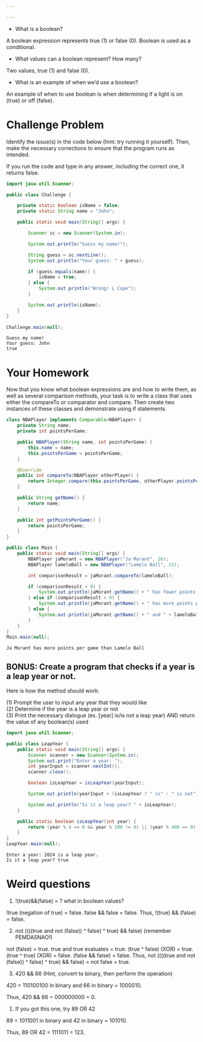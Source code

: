 ```yaml
---

---
```


- What is a boolean? 

A boolean expression represents  true (1) or false (0). Boolean is used as a conditional. 

- What values can a boolean represent? How many? 

Two values, true (1) and false (0).

- What is an example of when we’d use a boolean? 

An example of when to use boolean is when determining if a light is on (true) or off (false).

# Challenge Problem

Identify the issue(s) in the code below (hint: try running it yourself). Then, make the necessary corrections to ensure that the program runs as intended.

If you run the code and type in any answer, including the correct one, it returns false.


```Java
import java.util.Scanner;

public class Challenge {

    private static boolean isName = false;
    private static String name = "John";

    public static void main(String[] args) {

        Scanner sc = new Scanner(System.in);

        System.out.println("Guess my name!");

        String guess = sc.nextLine();
        System.out.println("Your guess: " + guess);

        if (guess.equals(name)) {
            isName = true;
        } else {
            System.out.println("Wrong! L Cope");
        }

        System.out.println(isName);
    }
}

Challenge.main(null);
```

    Guess my name!
    Your guess: John
    true


# Your Homework

Now that you know what boolean expressions are and how to write them, as well as several comparison methods, your task is to write a class that uses either the compareTo or comparator and compare. Then create two instances of these classes and demonstrate using if statements. 


```Java
class NBAPlayer implements Comparable<NBAPlayer> {
    private String name;
    private int pointsPerGame;

    public NBAPlayer(String name, int pointsPerGame) {
        this.name = name;
        this.pointsPerGame = pointsPerGame;
    }

    @Override
    public int compareTo(NBAPlayer otherPlayer) {
        return Integer.compare(this.pointsPerGame, otherPlayer.pointsPerGame);
    }

    public String getName() {
        return name;
    }

    public int getPointsPerGame() {
        return pointsPerGame;
    }
}

public class Main {
    public static void main(String[] args) {
        NBAPlayer jaMorant = new NBAPlayer("Ja Morant", 26);
        NBAPlayer lameloBall = new NBAPlayer("Lamelo Ball", 23);

        int comparisonResult = jaMorant.compareTo(lameloBall);

        if (comparisonResult < 0) {
            System.out.println(jaMorant.getName() + " has fewer points per game than " + lameloBall.getName());
        } else if (comparisonResult > 0) {
            System.out.println(jaMorant.getName() + " has more points per game than " + lameloBall.getName());
        } else {
            System.out.println(jaMorant.getName() + " and " + lameloBall.getName() + " have the same points per game.");
        }
    }
}
Main.main(null);
```

    Ja Morant has more points per game than Lamelo Ball


## BONUS: Create a program that checks if a year is a leap year or not.

Here is how the method should work: 

(1) Prompt the user to input any year that they would like <br>
(2) Determine if the year is a leap year or not <br>
(3) Print the necessary dialogue (ex. [year] is/is not a leap year) AND return the value of any boolean(s) used


```Java
import java.util.Scanner;

public class LeapYear {
    public static void main(String[] args) {
        Scanner scanner = new Scanner(System.in);
        System.out.print("Enter a year: ");
        int yearInput = scanner.nextInt();
        scanner.close();

        boolean isLeapYear = isLeapYear(yearInput);

        System.out.println(yearInput + (isLeapYear ? " is" : " is not") + " a leap year.");

        System.out.println("Is it a leap year? " + isLeapYear);
    }

    public static boolean isLeapYear(int year) {
        return (year % 4 == 0 && year % 100 != 0) || (year % 400 == 0);
    }
}
LeapYear.main(null);
```

    Enter a year: 2024 is a leap year.
    Is it a leap year? true


# Weird questions
1. !(true)&&(false) = ? what in boolean values?

!true (negation of true) = false. false && false = false. Thus, !(true) && (false) = false.

2. not ((((true and not (false)) ^ false) ^ true) && false) (remember PEMDASNAO!)

not (false) = true. true and true evaluates = true. (true ^ false) (XOR) = true. (true ^ true) (XOR) = false. (false && false) = false.
Thus, not ((((true and not (false)) ^ false) ^ true) && false) = not false = true.

3. 420 && 66 (Hint, convert to binary, then perform the operation)

420 = 110100100 in binary and 66 in binary = 1000010.

Thus, 420 && 66 = 000000000 = 0.

   1. If you got this one, try 89 OR 42

89 = 1011001 in binary and  42 in binary = 101010.

Thus, 89 OR 42 = 1111011 = 123.

